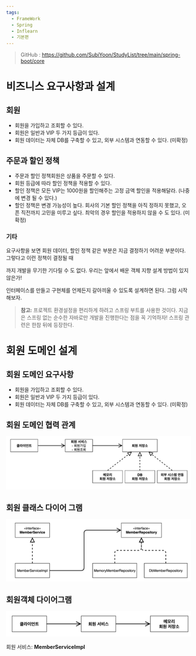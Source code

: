 ```yaml
---
tags:
  - FrameWork
  - Spring
  - Inflearn
  - 기본편
---
```

>GitHub : https://github.com/SubiYoon/StudyList/tree/main/spring-boot/core

# **비즈니스** **요구사항과** **설계**

## 회원
- 회원을 가입하고 조회할 수 있다.
- 회원은 일반과 VIP 두 가지 등급이 있다.
- 회원 데이터는 자체 DB를 구축할 수 있고, 외부 시스템과 연동할 수 있다. (미확정)

## 주문과 할인 정책
- 주문과 할인 정책회원은 상품을 주문할 수 있다.
- 회원 등급에 따라 할인 정책을 적용할 수 있다.
- 할인 정책은 모든 VIP는 1000원을 할인해주는 고정 금액 할인을 적용해달라. (나중에 변경 될 수 있다.)
- 할인 정책은 변경 가능성이 높다. 회사의 기본 할인 정책을 아직 정하지 못했고, 오픈 직전까지 고민을 미루고 싶다. 최악의 경우 할인을 적용하지 않을 수 도 있다. (미확정)

### 기타
요구사항을 보면 회원 데이터, 할인 정책 같은 부분은 지금 결정하기 어려운 부분이다. 그렇다고 이런 정책이 결정될 때

까지 개발을 무기한 기다릴 수 도 없다. 우리는 앞에서 배운 객체 지향 설계 방법이 있지 않은가!

인터페이스를 만들고 구현체를 언제든지 갈아끼울 수 있도록 설계하면 된다. 그럼 시작해보자.

> **참고:** 프로젝트 환경설정을 편리하게 하려고 스프링 부트를 사용한 것이다. 지금은 스프링 없는 순수한 자바로만 개발을 진행한다는 점을 꼭 기억하자! 스프링 관련은 한참 뒤에 등장한다.

# **회원** **도메인** **설계**

## 회원 도메인 요구사항
- 회원을 가입하고 조회할 수 있다.
- 회원은 일반과 VIP 두 가지 등급이 있다.
- 회원 데이터는 자체 DB를 구축할 수 있고, 외부 시스템과 연동할 수 있다. (미확정)

## 회원 도메인 협력 관계
![image](https://github.com/SubiYoon/SubiYoon.github.io/blob/main/Attached%20File/%EC%8A%A4%ED%81%AC%EB%A6%B0%EC%83%B7%202024-12-28%20%EC%98%A4%ED%9B%84%206.43.17.png?raw=true)

## 회원 클래스 다이어 그램
![image](https://github.com/SubiYoon/SubiYoon.github.io/blob/main/Attached%20File/%EC%8A%A4%ED%81%AC%EB%A6%B0%EC%83%B7%202024-12-28%20%EC%98%A4%ED%9B%84%206.43.28.png?raw=true)

## 회원객체 다이어그램
![image](https://github.com/SubiYoon/SubiYoon.github.io/blob/main/Attached%20File/%EC%8A%A4%ED%81%AC%EB%A6%B0%EC%83%B7%202024-12-28%20%EC%98%A4%ED%9B%84%206.43.39.png?raw=true)

회원 서비스: **MemberServiceImpl**
